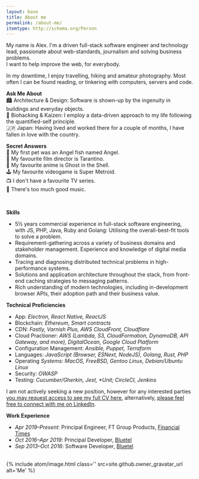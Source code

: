 ```yaml
---
layout: base
title: About me
permalink: /about-me/
itemtype: http://schema.org/Person
---
```


<div class="alex-article">
    <div class="alex-article__main" itemscope="" itemtype="{{ itemtype }}">
        <section class="alex-article__body">
            <p class="delta">
                My name is Alex. I'm a driven full-stack software engineer and technology lead, passionate about web-standards, journalism and solving business problems.<br />
                I want to help improve the web, for everybody.
            </p>
        </section>
        <section class="alex-article__body">
            <p>
                In my downtime, I enjoy travelling, hiking and amateur photography. Most often I can be found reading, or tinkering with computers, servers and code.
            </p>
            <div class="alex-article__pane">
                <p class="alex-article__pane-half iota">
                    <b class="eta">Ask Me About</b><br />
                    🏙 Architecture & Design: Software is shown-up by the ingenuity in buildings and everyday objects.<br />
                    💊 Biohacking & Kaizen: I employ a data-driven approach to my life following the quantified-self principle.<br />
                    🇯🇵 Japan: Having lived and worked there for a couple of months, I have fallen in love with the country.<br />
                </p>
                <p class="alex-article__pane-half iota">
                    <b class="eta">Secret Answers</b><br />
                    🐠 My first pet was an Angel fish named Angel.<br />
                    💼 My favourite film director is Tarantino.<br />
                    👻 My favourite anime is Ghost in the Shell.<br />
                    🕹️ My favourite videogame is Super Metroid.<br />
                    📺 I don't have a favourite TV series.<br />
                    🎵 There's too much good music.<br />
                </p>
            </div>
        </section>
        <br />
        <section class="alex-article__body">
            <p class="eta">
                <b class="eta">Skills</b>
                <ul class="eta">
                    <li>5½ years commercial experience in full-stack software engineering, with JS, PHP, Java, Ruby and Golang: Utilising the overall-best-fit tools to solve a problem.</li>
                    <li>Requirement-gathering across a variety of business domains and stakeholder management. Experience and knowledge of digital media domains.</li>
                    <li>Tracing and diagnosing distributed technical problems in high-performance systems.</li>
                    <li>Solutions and application architecture throughout the stack, from front-end caching strategies to messaging patterns.</li>
                    <li>Rich understanding of modern technologies, including in-development browser APIs, their adoption path and their business value.</li>
                </ul>
            </p>
            <p class="eta">
                <b class="eta">Technical Proficiencies</b>
                <ul class="eta">
                    <li>App: <i>Electron, React Native, ReactJS</i></li>
                    <li>Blockchain: <i>Ethereum, Smart contracts</i></li>
                    <li>CDN: <i>Fastly, Varnish Plus, AWS CloudFront, Cloudflare</i></li>
                    <li>Cloud Practioner: <i>AWS (Lambda, S3, CloudFormation, DynamoDB, API Gateway, and more), DigitalOcean, Google Cloud Platform</i></li>
                    <li>Configuration Management: <i>Ansible, Puppet, Terraform</i></li>
                    <li>Languages: <i>JavaScript (Browser, ESNext, NodeJS), Golang, Rust, PHP</i></li>
                    <li>Operating <i>Systems: MacOS, FreeBSD, Gentoo Linux, Debian/Ubuntu Linux</i></li>
                    <li>Security: <i>OWASP</i></li>
                    <li>Testing: <i>Cucumber/Gherkin, Jest, *Unit; CircleCI, Jenkins</i></li>
                </ul>
            </p>
        </section>
        <section class="alex-article__body">
            <p class="theta">
                I am not actively seeking a new position, however for any interested parties <a href="https://docs.google.com/document/d/1SlrbctqUQlhBtODC8c12Qft66b8j69jV1CSVcrYqdq0">you may request access to see my full CV here</a>, alternatively, <a href="https://www.linkedin.com/in/alex-/">please feel free to connect with me on LinkedIn</a>.
            </p>
            <p class="eta">
                <b class="eta">Work Experience</b>
                <ul class="eta">
                    <li><i>Apr 2019–Present</i>: Principal Engineer, FT Group Products, <a href="https://www.ft.com/">Financial Times</a></li>
                    <li><i>Oct 2016–Apr 2019</i>: Principal Developer, <a href="https://www.bluetel.co.uk/">Bluetel</a></li>
                    <li><i>Sep 2013–Oct 2016</i>: Software Developer, <a href="https://www.bluetel.co.uk/">Bluetel</a></li>
                </ul>
            </p>
        </section>
    </div>
    <div class="alex-article__aside">
        <br />
        {% include atom/image.html
            class=''
            src=site.github.owner_gravatar_url
            alt='Me'
        %}
    </div>
</div>
